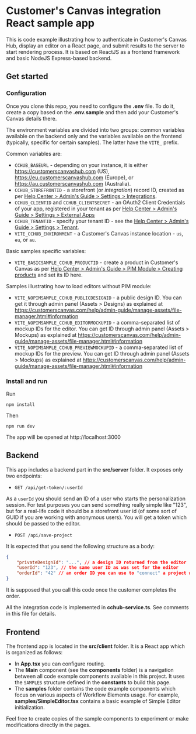 # Customer's Canvas integration React sample app

This is code example illustrating how to authenticate in Customer's Canvas Hub, display an editor on a React page, and submit results to the server to start rendering process. It is based on ReactJS as a frontend framework and basic NodeJS Express-based backend. 

## Get started

### Configuration

Once you clone this repo, you need to configure the **.env** file. To do it, create a copy based on the **.env.sample** and then add your Customer's Canvas details there. 

The environment variables are divided into two groups: common variables available on the backend only and the
variables available on the frontend (typically, specific for certain samples). The latter have the `VITE_` prefix.

Common variables are: 

- `CCHUB_BASEURL` - depending on your instance, it is either https://customerscanvashub.com (US), https://eu.customerscanvashub.com (Europe), or https://au.customerscanvashub.com (Australia).
- `CCHUB_STOREFRONTID` - a storefront (or *integration*) record ID, created as per [Help Center > Admin's Guide > Settings > Integrations](https://customerscanvas.com/help/admin-guide/settings/integrations.html).
- `CCHUB_CLIENTID` and `CCHUB_CLIENTSECRET` - an OAuth2 Client Credentials of your app, registered in your tenant as per [Help Center > Admin's Guide > Settings > External Apps](https://customerscanvas.com/help/admin-guide/settings/external-apps.html)
- `CCHUB_TENANTID` - specify your tenant ID - see the [Help Center > Admin's Guide > Settings > Tenant](https://customerscanvas.com/help/admin-guide/settings/tenant.html). 
- `VITE_CCHUB_ENVIRONMENT` - a Customer's Canvas instance location - `us`, `eu`, or `au`.

Basic samples specific variables:
- `VITE_BASICSAMPLE_CCHUB_PRODUCTID` - create a product in Customer's Canvas as per [Help Center > Admin's Guide > PIM Module > Creating products](https://customerscanvas.com/help/admin-guide/pim/creating-products.html) and set its ID here.

Samples illustrating how to load editors without PIM module:

- `VITE_NOPIMSAMPLE_CCHUB_PUBLICDESIGNID` - a public design ID. You can get it through admin panel (Assets > Designs) as explained at https://customerscanvas.com/help/admin-guide/manage-assets/file-manager.html#information 
- `VITE_NOPIMSAMPLE_CCHUB_EDITORMOCKUPID` - a comma-separated list of mockup IDs for the editor. You can get ID through admin panel (Assets > Mockups) as explained at https://customerscanvas.com/help/admin-guide/manage-assets/file-manager.html#information
- `VITE_NOPIMSAMPLE_CCHUB_PREVIEWMOCKUPID` - a comma-separated list of mockup IDs for the preview. You can get ID through admin panel (Assets > Mockups) as explained at https://customerscanvas.com/help/admin-guide/manage-assets/file-manager.html#information 

### Install and run

Run 

```
npm install
```

Then

```
npm run dev
```

The app will be opened at http://localhost:3000

## Backend

This app includes a backend part in the **src/server** folder. It exposes only two endpoints: 

- `GET /api/get-token/:userId`

As a `userId` you should send an ID of a user who starts the personalization session. For test purposes you can send something really simple like "123", but for a real-life code it should be a storefront user id (of some sort of GUID if you are working with anonymous users). You will get a token which should be passed to the editor.

- `POST /api/save-project` 

It is expected that you send the following structure as a body: 

``` json
{
    "privateDesignId": "...", // a design ID returned from the editor
    "userId": "123", // the same user ID as was set for the editor
    "orderId": "42" // an order ID you can use to "connect" a project with an order placed by the user.  
}
```
It is supposed that you call this code once the customer completes the order. 

All the integration code is implemented in **cchub-service.ts**. See comments in this file for details.

## Frontend 

The frontend app is located in the **src/client** folder. It is a React app which is organized as follows: 

- In **App.tsx** you can configure routing.
- The **Main** component (see the **components** folder) is a navigation between all code example components available in this project. It uses the `SAMPLES` structure defined in the **constants** to build this page.
- The **samples** folder contains the code example components which focus on various aspects of Workflow Elements usage. For example, **samples/SimpleEditor.tsx** contains a basic example of Simple Editor initialization. 

Feel free to create copies of the sample components to experiment or make modifications directly in the pages. 
